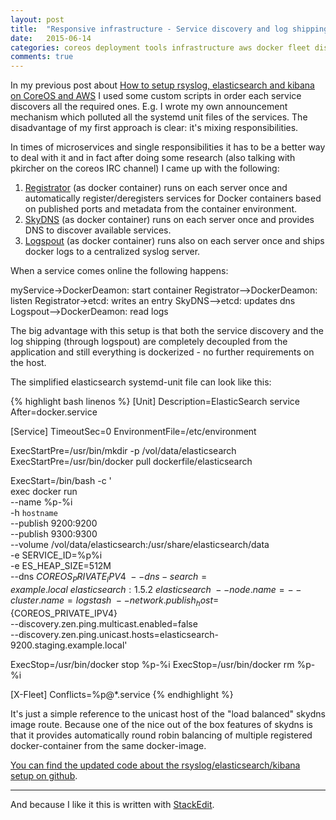 ```yaml
---
layout: post
title:  "Responsive infrastructure - Service discovery and log shipping with docker (3)"
date:   2015-06-14
categories: coreos deployment tools infrastructure aws docker fleet discovery
comments: true
---
```


In my previous post about [How to setup rsyslog, elasticsearch and kibana on CoreOS and AWS](http://www.itnotes.de/coreos/deployment/tools/infrastructure/aws/docker/fleet/2015/04/03/how-to-setup-rsyslog-elasticsearch-kibana-on-coreos/) I used some custom scripts in order each service discovers all the required ones. E.g. I wrote my own announcement mechanism which polluted all the systemd unit files of the services. The disadvantage of my first approach is clear: it's mixing responsibilities.

In times of microservices and single responsibilities it has to be a better way to deal with it and in fact after doing some research (also talking with pkircher on the coreos IRC channel) I came up with the following:

1. [Registrator](https://github.com/gliderlabs/registrator) (as docker container) runs on each server once and automatically register/deregisters services for Docker containers based on published ports and metadata from the container environment.
2. [SkyDNS](https://github.com/skynetservices/skydns) (as docker container) runs on each server once and provides DNS to discover available services.
3. [Logspout](https://github.com/gliderlabs/logspout) (as docker container) runs also on each server once and ships docker logs to a centralized syslog server.

When a service comes online the following happens:

<div class="diagram">
myService->DockerDeamon: start container
Registrator-->DockerDeamon: listen
Registrator->etcd: writes an entry
SkyDNS-->etcd: updates dns
Logspout-->DockerDeamon: read logs
</div>

The big advantage with this setup is that both the service discovery and the log shipping (through logspout) are completely decoupled from the application and still everything is dockerized - no further requirements on the host.

The simplified elasticsearch systemd-unit file can look like this:

{% highlight bash linenos %}
[Unit]
Description=ElasticSearch service
After=docker.service

[Service]
TimeoutSec=0
EnvironmentFile=/etc/environment

ExecStartPre=/usr/bin/mkdir -p /vol/data/elasticsearch
ExecStartPre=/usr/bin/docker pull dockerfile/elasticsearch

ExecStart=/bin/bash -c '\
  exec docker run \
  --name %p-%i \
  -h `hostname` \
  --publish 9200:9200 \
  --publish 9300:9300 \
  --volume /vol/data/elasticsearch:/usr/share/elasticsearch/data \
  -e SERVICE_ID=%p%i \
  -e ES_HEAP_SIZE=512M \
  --dns ${COREOS_PRIVATE_IPV4} \
  --dns-search=example.local \
  elasticsearch:1.5.2 \
  elasticsearch \
  --node.name=%p-%i \
  --cluster.name=logstash \
  --network.publish_host=${COREOS_PRIVATE_IPV4} \
  --discovery.zen.ping.multicast.enabled=false \
  --discovery.zen.ping.unicast.hosts=elasticsearch-9200.staging.example.local'

ExecStop=/usr/bin/docker stop %p-%i
ExecStop=/usr/bin/docker rm %p-%i

[X-Fleet]
Conflicts=%p@*.service
{% endhighlight %}

It's just a simple reference to the unicast host of the "load balanced" skydns image route. Because one of the nice out of the box features of skydns is that it provides automatically round robin balancing of multiple registered docker-container from the same docker-image.

[You can find the updated code about the rsyslog/elasticsearch/kibana setup on github](https://github.com/Pindar/coreos-demo/releases/tag/v0.2).

----------

And because I like it this is written with [StackEdit](https://stackedit.io/).

<script>
$(".diagram").sequenceDiagram({theme: 'simple'});
</script>
